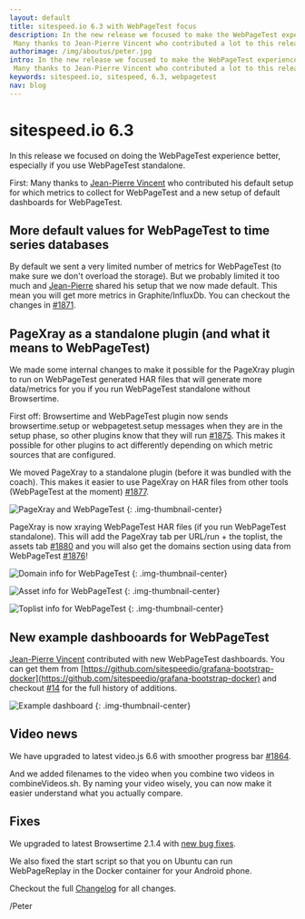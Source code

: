 ```yaml
---
layout: default
title: sitespeed.io 6.3 with WebPageTest focus
description: In the new release we focused to make the WebPageTest experience better.
 Many thanks to Jean-Pierre Vincent who contributed a lot to this release!
authorimage: /img/aboutus/peter.jpg
intro: In the new release we focused to make the WebPageTest experience better. 
 Many thanks to Jean-Pierre Vincent who contributed a lot to this release!
keywords: sitespeed.io, sitespeed, 6.3, webpagetest
nav: blog
---
```


# sitespeed.io 6.3
In this release we focused on doing the WebPageTest experience better, especially if you use WebPageTest standalone.

First: Many thanks to [Jean-Pierre Vincent](https://github.com/jpvincent) who contributed his default setup for which metrics to collect for WebPageTest and a new setup of default dashboards for WebPageTest.

## More default values for WebPageTest to time series databases
By default we sent a very limited number of metrics for WebPageTest (to make sure we don't overload the storage). But we probably limited it too much and [Jean-Pierre](https://github.com/jpvincent) shared his setup that we now made default. This mean you will get more metrics in Graphite/InfluxDb. You can checkout the changes in [#1871](https://github.com/sitespeedio/sitespeed.io/pull/1871).

## PageXray as a standalone plugin (and what it means to WebPageTest)
We made some internal changes to make it possible for the PageXray plugin to run on WebPageTest generated HAR files that will generate more data/metrics for you if you run WebPageTest standalone without Browsertime.

First off: Browsertime and WebPageTest plugin now sends browsertime.setup or webpagetest.setup messages when they are in the setup phase, so other plugins know that they will run [#1875](https://github.com/sitespeedio/sitespeed.io/pull/1875). This makes it possible for other plugins to act differently depending on which metric sources that are configured.

We moved PageXray to a standalone plugin (before it was bundled with the coach). This makes it easier to use PageXray on HAR files from other tools (WebPageTest at the moment) [#1877](https://github.com/sitespeedio/sitespeed.io/pull/1877).

![PageXray and WebPageTest]({{site.baseurl}}/img/6.3/pagexray-webpagetest.png)
{: .img-thumbnail-center}

PageXray is now xraying WebPageTest HAR files (if you run WebPageTest standalone). This will add the PageXray tab per URL/run + the toplist, the assets tab [#1880](https://github.com/sitespeedio/sitespeed.io/pull/1880) and you will also get the domains section using data from WebPageTest [#1876](https://github.com/sitespeedio/sitespeed.io/pull/1876)!

![Domain info for WebPageTest]({{site.baseurl}}/img/6.3/domains.png)
{: .img-thumbnail-center}

![Asset info for WebPageTest]({{site.baseurl}}/img/6.3/assets.png)
{: .img-thumbnail-center}

![Toplist info for WebPageTest]({{site.baseurl}}/img/6.3/toplist.png)
{: .img-thumbnail-center}


## New example dashbooards for WebPageTest
[Jean-Pierre Vincent](https://github.com/jpvincent) contributed with new WebPageTest dashboards. You can get them from [https://github.com/sitespeedio/grafana-bootstrap-docker](https://github.com/sitespeedio/grafana-bootstrap-docker) and checkout [#14](https://github.com/sitespeedio/grafana-bootstrap-docker/pull/14) for the full history of additions.

![Example dashboard]({{site.baseurl}}/img/6.3/dashboard.png)
{: .img-thumbnail-center}

## Video news
We have upgraded to latest video.js 6.6 with smoother progress bar [#1864](https://github.com/sitespeedio/sitespeed.io/pull/1864).

And we added filenames to the video when you combine two videos in combineVideos.sh. By naming your video wisely, you can now make it easier understand what you actually compare.

## Fixes
We upgraded to latest Browsertime 2.1.4 with [new bug fixes](https://github.com/sitespeedio/browsertime/blob/main/CHANGELOG.md).

We also fixed the start script so that you on Ubuntu can run WebPageReplay in the Docker container for your Android phone.

Checkout the full [Changelog](https://github.com/sitespeedio/sitespeed.io/blob/main/CHANGELOG.md) for all changes.

/Peter
